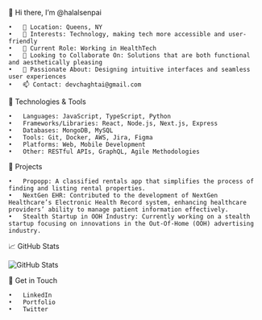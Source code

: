 👋 Hi there, I’m @halalsenpai

	•	📍 Location: Queens, NY
	•	👀 Interests: Technology, making tech more accessible and user-friendly
	•	🌱 Current Role: Working in HealthTech
	•	💞️ Looking to Collaborate On: Solutions that are both functional and aesthetically pleasing
	•	🎨 Passionate About: Designing intuitive interfaces and seamless user experiences
	•	📫 Contact: devchaghtai@gmail.com

🔧 Technologies & Tools

	•	Languages: JavaScript, TypeScript, Python
	•	Frameworks/Libraries: React, Node.js, Next.js, Express
	•	Databases: MongoDB, MySQL
	•	Tools: Git, Docker, AWS, Jira, Figma
	•	Platforms: Web, Mobile Development
	•	Other: RESTful APIs, GraphQL, Agile Methodologies

🌟 Projects

	•	Propopp: A classified rentals app that simplifies the process of finding and listing rental properties.
	•	NextGen EHR: Contributed to the development of NextGen Healthcare’s Electronic Health Record system, enhancing healthcare providers’ ability to manage patient information effectively.
	•	Stealth Startup in OOH Industry: Currently working on a stealth startup focusing on innovations in the Out-Of-Home (OOH) advertising industry.
📈 GitHub Stats
<p align="left">
  <img src="https://github-readme-stats.vercel.app/api?username=halalsenpai&show_icons=true&theme=radical" alt="GitHub Stats" />
</p>

💬 Get in Touch

	•	LinkedIn
	•	Portfolio
	•	Twitter


<!---
halalsenpai/halalsenpai is a ✨ special ✨ repository because its `README.md` (this file) appears on your GitHub profile.
You can click the Preview link to take a look at your changes.
--->
